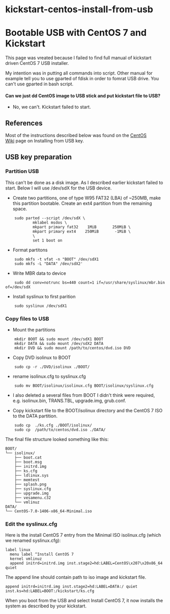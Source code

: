 # kickstart-centos-install-from-usb
# Bootable USB with CentOS 7 and Kickstart

This page was vreated because I failed to find full manual of kickstart driven CentOS 7 USB installer. 

My intention was in putting all commands into script. Other manual for example tell you to use gparted of fdisk in order to fomrat USB drive. You can't use gparted in bash script.

#### Can we just dd CentOS image to USB stick and put kickstart file to USB?
* No, we can't. Kickstart failed to start.

## References

Most of the instructions described below was found on the [CentOS Wiki](https://wiki.centos.org/HowTos/InstallFromUSBkey#line-30) page on Installing from USB key. 


## USB key preparation

### Partition USB

This can't be done as a disk image. As I described earlier kickstart failed to start. Below I will use /dev/sdX for the USB device.

* Create two partitions, one of type W95 FAT32 (LBA) of ~250MB, make this partition bootable. Create an ext4 partition from the remaining space.

```
	sudo parted --script /dev/sdX \
	        mklabel msdos \
	        mkpart primary fat32    1MiB       250MiB \
	        mkpart primary ext4    250MiB       -1MiB \
	        \
	        set 1 boot on
```

* Format partitons
```
	sudo mkfs -t vfat -n "BOOT" /dev/sdX1
	sudo mkfs -L "DATA" /dev/sdX2'
```

* Write MBR data to device
```
	sudo dd conv=notrunc bs=440 count=1 if=/usr/share/syslinux/mbr.bin of=/dev/sdX
```

* Install syslinux to first parition
```
	sudo syslinux /dev/sdX1
```

### Copy files to USB

* Mount the partitions
```
	mkdir BOOT && sudo mount /dev/sdX1 BOOT
	mkdir DATA && sudo mount /dev/sdX2 DATA
	mkdir DVD && sudo mount /path/to/centos/dvd.iso DVD
```

* Copy DVD isolinux to BOOT
```
	sudo cp -r ./DVD/isolinux ./BOOT/
```

* rename isolinux.cfg to syslinux.cfg
```
	sudo mv BOOT/isolinux/isolinux.cfg BOOT/isolinux/syslinux.cfg
```

* I also deleted a several files from BOOT I didn't think were required, e.g. isolinux.bin, TRANS.TBL, upgrade.img, grub.conf.

* Copy kickstart file to the BOOT/isolinux directory and the CentOS 7 ISO to the DATA partition.
```
	sudo cp  ./ks.cfg ./BOOT/isolinux/
	sudo cp  /path/to/centos/dvd.iso ./DATA/
```

The final file structure looked something like this:
```
BOOT/
└── isolinux/
	├── boot.cat
	├── boot.msg
	├── initrd.img
	├── ks.cfg
	├── ldlinux.sys
	├── memtest
	├── splash.png
	├── syslinux.cfg
	├── upgrade.img
	├── vesamenu.c32
	└── vmlinuz
DATA/
└── CentOS-7.0-1406-x86_64-Minimal.iso
```

### Edit the syslinux.cfg

Here is the install CentOS 7 entry from the Minimal ISO isolinux.cfg (which we renamed syslinux.cfg):
```
label linux                                                                     
  menu label ^Install CentOS 7                                                  
  kernel vmlinuz                                                                
  append initrd=initrd.img inst.stage2=hd:LABEL=CentOS\x207\x20x86_64 quiet  
```

The append line should contain path to iso image and kickstart file.
```
append initrd=initrd.img inst.stage2=hd:LABEL=DATA:/ quiet inst.ks=hd:LABEL=BOOT:/kickstart/ks.cfg
```

When you boot from the USB and select Install CentOS 7, it now installs the system as described by your kickstart.
